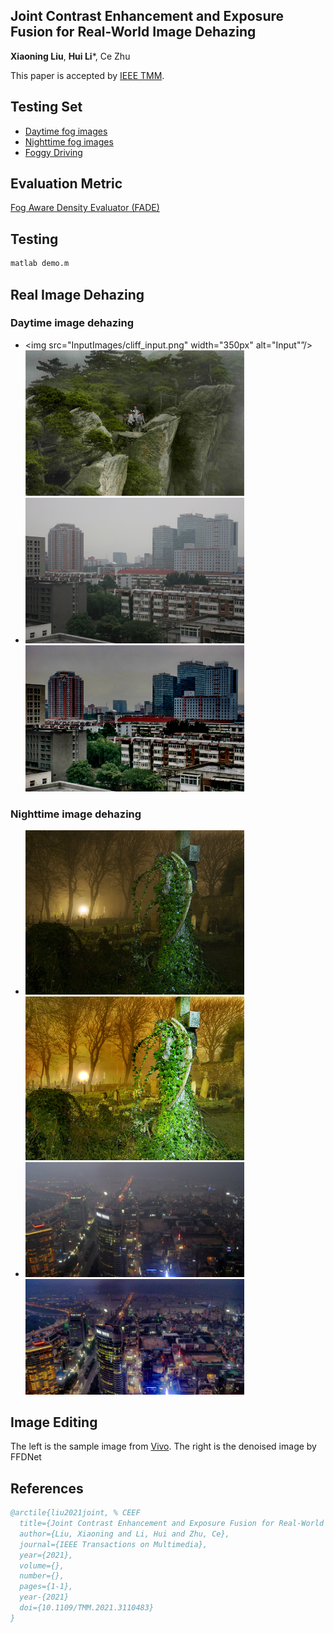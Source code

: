 ## Joint Contrast Enhancement and Exposure Fusion for Real-World Image Dehazing
**Xiaoning Liu**, **Hui Li***, Ce Zhu

This paper is accepted by [IEEE TMM](https://ieeexplore.ieee.org/document/9537303).

## Testing Set
* [Daytime fog images](https://www.cs.huji.ac.il/w~raananf/projects/dehaze_cl/results/)
* [Nighttime fog images](https://github.com/chaimi2013/MRP)
* [Foggy Driving](http://people.ee.ethz.ch/~csakarid/SFSU_synthetic/)

## Evaluation Metric
[Fog Aware Density Evaluator (FADE)](http://live.ece.utexas.edu/research/fog/index.html)

## Testing

```python
matlab demo.m
```

## Real Image Dehazing
### Daytime image dehazing
- <img src="InputImages/cliff_input.png" width="350px" alt="Input"”/> <img src="result/cliff_input_Proposed.png" width="350px"/>
- <img src="InputImages/buildings_input.png" width="350px"/> <img src="result/buildings_input_Proposed.png" width="350px"/>

### Nighttime image dehazing
- <img src="NightTime/flickr10.bmp" width="350px"/> <img src="NightResults/flickr10_Proposed.png" width="350px"/>
- <img src="NightTime/flickr20.bmp" width="350px"/> <img src="NightResults/flickr20_Proposed.png" width="350px"/> 

## Image Editing
The left is the sample image from [Vivo](http://gallery.vivo.com.cn/). The right is the denoised image by FFDNet

References
----------
```BibTex
@arctile{liu2021joint, % CEEF
  title={Joint Contrast Enhancement and Exposure Fusion for Real-World Image Dehazing},
  author={Liu, Xiaoning and Li, Hui and Zhu, Ce},  
  journal={IEEE Transactions on Multimedia},   
  year={2021},  
  volume={},  
  number={},  
  pages={1-1},  
  year-{2021}
  doi={10.1109/TMM.2021.3110483}
}
```
